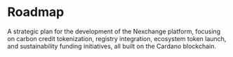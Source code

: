 # Roadmap
A strategic plan for the development of the Nexchange platform, focusing on carbon credit tokenization, registry integration, ecosystem token launch, and sustainability funding initiatives, all built on the Cardano blockchain.
